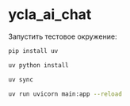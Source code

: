 # ycla_ai_chat


Запустить тестовое окружение:
```bash  
pip install uv
```
```bash
uv python install
```
```bash
uv sync
```
```bash
uv run uvicorn main:app --reload
```

